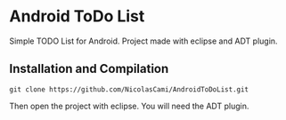 # Android ToDo List

Simple TODO List for Android.
Project made with eclipse and ADT plugin.

## Installation and Compilation

```shell
git clone https://github.com/NicolasCami/AndroidToDoList.git
```

Then open the project with eclipse. You will need the ADT plugin.
